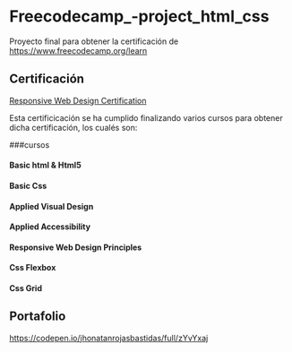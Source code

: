 # Freecodecamp_-project_html_css

Proyecto final para obtener la certificación de https://www.freecodecamp.org/learn

## Certificación

<a href="https://www.freecodecamp.org/certification/fcc1a64402e-4a90-451b-9fdc-b88abdac8b6c/responsive-web-design" target:_blank> Responsive Web Design Certification</a>

Esta certificicación se ha cumplido finalizando varios cursos para obtener dicha certificación, los cualés son:

###cursos

#### Basic html & Html5
#### Basic Css
#### Applied Visual Design
#### Applied Accessibility
#### Responsive Web Design Principles
#### Css Flexbox
#### Css Grid


## Portafolio

https://codepen.io/jhonatanrojasbastidas/full/zYvYxaj
